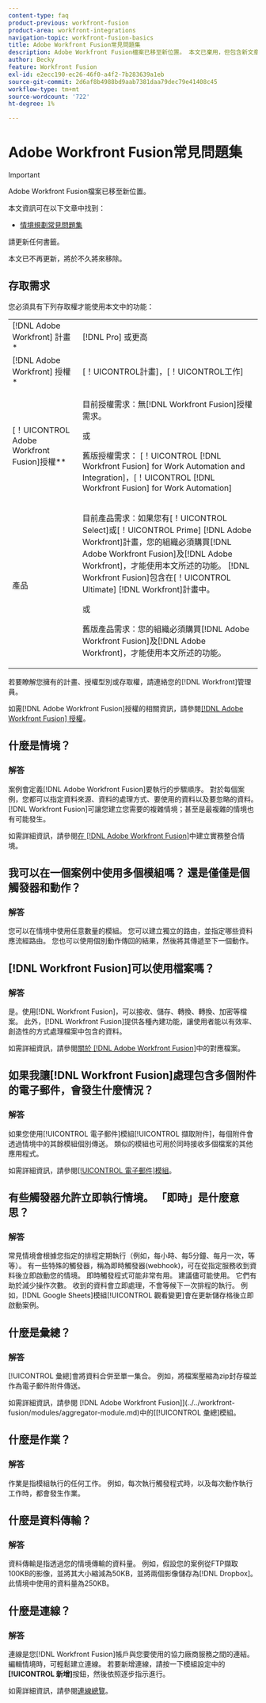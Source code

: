 ```yaml
---
content-type: faq
product-previous: workfront-fusion
product-area: workfront-integrations
navigation-topic: workfront-fusion-basics
title: Adobe Workfront Fusion常見問題集
description: Adobe Workfront Fusion檔案已移至新位置。 本文已棄用，但包含新文章的連結，內容涵蓋此功能。
author: Becky
feature: Workfront Fusion
exl-id: e2ecc190-ec26-46f0-a4f2-7b283639a1eb
source-git-commit: 2d6af8b4988bd9aab7381daa79dec79e41408c45
workflow-type: tm+mt
source-wordcount: '722'
ht-degree: 1%

---
```


# Adobe Workfront Fusion常見問題集

>[!IMPORTANT]
>
>Adobe Workfront Fusion檔案已移至新位置。
>
>本文資訊可在以下文章中找到：
>
>* [情境規劃常見問題集](https://experienceleague.adobe.com/docs/workfront-fusion/using/create-scenarios/plan-a-scenario/faq.html)
>
>請更新任何書籤。
>
>本文已不再更新，將於不久將來移除。

## 存取需求

您必須具有下列存取權才能使用本文中的功能：

<table style="table-layout:auto"> 
 <col> 
 <col> 
 <tbody> 
  <tr> 
    <td role="rowheader">[!DNL Adobe Workfront] 計畫*</td> 
   <td> <p>[!DNL Pro] 或更高</p> </td> 
  </tr> 
  <tr data-mc-conditions=""> 
   <td role="rowheader">[!DNL Adobe Workfront] 授權*</td> 
   <td> <p>[！UICONTROL計畫]，[！UICONTROL工作]</p> </td> 
  </tr> 
  <tr> 
   <td role="rowheader">[！UICONTROL Adobe Workfront Fusion]授權**</td> 
   <td>
   <p>目前授權需求：無[!DNL Workfront Fusion]授權需求。</p>
   <p>或</p>
   <p>舊版授權需求： [！UICONTROL [!DNL Workfront Fusion] for Work Automation and Integration]，[！UICONTROL [!DNL Workfront Fusion] for Work Automation]</p>
   </td> 
  </tr> 
  <tr> 
   <td role="rowheader">產品</td> 
   <td>
   <p>目前產品需求：如果您有[！UICONTROL Select]或[！UICONTROL Prime] [!DNL Adobe Workfront]計畫，您的組織必須購買[!DNL Adobe Workfront Fusion]及[!DNL Adobe Workfront]，才能使用本文所述的功能。 [!DNL Workfront Fusion]包含在[！UICONTROL Ultimate] [!DNL Workfront]計畫中。</p>
   <p>或</p>
   <p>舊版產品需求：您的組織必須購買[!DNL Adobe Workfront Fusion]及[!DNL Adobe Workfront]，才能使用本文所述的功能。</p>
   </td> 
  </tr> 
 </tbody> 
</table>

若要瞭解您擁有的計畫、授權型別或存取權，請連絡您的[!DNL Workfront]管理員。

如需[!DNL Adobe Workfront Fusion]授權的相關資訊，請參閱[[!DNL Adobe Workfront Fusion] 授權](../../workfront-fusion/get-started/license-automation-vs-integration.md)。

## 什麼是情境？

### 解答

案例會定義[!DNL Adobe Workfront Fusion]要執行的步驟順序。 對於每個案例，您都可以指定資料來源、資料的處理方式、要使用的資料以及要忽略的資料。 [!DNL Workfront Fusion]可讓您建立您需要的複雜情境；甚至是最複雜的情境也有可能發生。

如需詳細資訊，請參閱[在 [!DNL Adobe Workfront Fusion]](../../workfront-fusion/get-started/create-a-practice-scenario.md)中建立實務整合情境。

## 我可以在一個案例中使用多個模組嗎？ 還是僅僅是個觸發器和動作？

### 解答

您可以在情境中使用任意數量的模組。 您可以建立獨立的路由，並指定哪些資料應流經路由。 您也可以使用個別動作傳回的結果，然後將其傳遞至下一個動作。

## [!DNL Workfront Fusion]可以使用檔案嗎？

### 解答

是。使用[!DNL Workfront Fusion]，可以接收、儲存、轉換、轉換、加密等檔案。 此外，[!DNL Workfront Fusion]提供各種內建功能，讓使用者能以有效率、創造性的方式處理檔案中包含的資料。

如需詳細資訊，請參閱[關於 [!DNL Adobe Workfront Fusion]](../../workfront-fusion/mapping/about-mapping-files.md)中的對應檔案。

## 如果我讓[!DNL Workfront Fusion]處理包含多個附件的電子郵件，會發生什麼情況？

### 解答

如果您使用[!UICONTROL 電子郵件]模組[!UICONTROL 擷取附件]，每個附件會透過情境中的其餘模組個別傳送。 類似的模組也可用於同時接收多個檔案的其他應用程式。

如需詳細資訊，請參閱[[!UICONTROL 電子郵件]模組](../../workfront-fusion/apps-and-their-modules/email-modules.md)。

## 有些觸發器允許立即執行情境。 「即時」是什麼意思？

### 解答

常見情境會根據您指定的排程定期執行（例如，每小時、每5分鐘、每月一次，等等）。 有一些特殊的觸發器，稱為即時觸發器(webhook)，可在從指定服務收到資料後立即啟動您的情境。 即時觸發程式可能非常有用。 建議儘可能使用。 它們有助於減少操作次數。 收到的資料會立即處理，不會等候下一次排程的執行。 例如，[!DNL Google Sheets]模組[!UICONTROL 觀看變更]會在更新儲存格後立即啟動案例。

## 什麼是彙總？

### 解答

[!UICONTROL 彙總]會將資料合併至單一集合。 例如，將檔案壓縮為zip封存檔並作為電子郵件附件傳送。

如需詳細資訊，請參閱 [!DNL Adobe Workfront Fusion]](../../workfront-fusion/modules/aggregator-module.md)中的[[!UICONTROL 彙總]模組。

## 什麼是作業？

### 解答

作業是指模組執行的任何工作。 例如，每次執行觸發程式時，以及每次動作執行工作時，都會發生作業。

## 什麼是資料傳輸？

### 解答

資料傳輸是指透過您的情境傳輸的資料量。 例如，假設您的案例從FTP擷取100KB的影像，並將其大小縮減為50KB，並將兩個影像儲存為[!DNL Dropbox]。 此情境中使用的資料量為250KB。

## 什麼是連線？

### 解答

連線是您[!DNL Workfront Fusion]帳戶與您要使用的協力廠商服務之間的連結。 編輯情境時，可輕鬆建立連線。 若要新增連線，請按一下模組設定中的&#x200B;**[!UICONTROL 新增]**&#x200B;按鈕，然後依照逐步指示進行。

如需詳細資訊，請參閱[連線總覽](../../workfront-fusion/connections/about-connecting-wf-fusion-to-app-or-service.md)。
